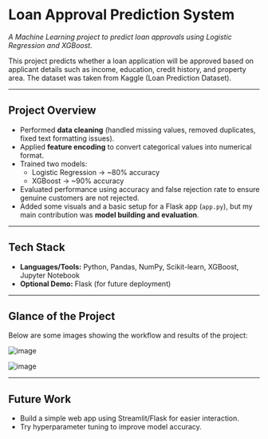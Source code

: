 # Loan Approval Prediction System
*A Machine Learning project to predict loan approvals using Logistic Regression and XGBoost.*

This project predicts whether a loan application will be approved based on applicant details such as income, education, credit history, and property area. The dataset was taken from Kaggle (Loan Prediction Dataset).

---

## Project Overview
- Performed **data cleaning** (handled missing values, removed duplicates, fixed text formatting issues).
- Applied **feature encoding** to convert categorical values into numerical format.
- Trained two models:
  - Logistic Regression → ~80% accuracy
  - XGBoost → ~90% accuracy
- Evaluated performance using accuracy and false rejection rate to ensure genuine customers are not rejected.
- Added some visuals and a basic setup for a Flask app (`app.py`), but my main contribution was **model building and evaluation**.

---

## Tech Stack
- **Languages/Tools:** Python, Pandas, NumPy, Scikit-learn, XGBoost, Jupyter Notebook
- **Optional Demo:** Flask (for future deployment)

---

## Glance of the Project
Below are some images showing the workflow and results of the project:  

![image](https://user-images.githubusercontent.com/81796368/120915010-ff0c1580-c6be-11eb-938f-a73d52332447.png)  

![image](https://user-images.githubusercontent.com/81796368/120915027-1e0aa780-c6bf-11eb-9812-46800011a61c.png)  

---

## Future Work
- Build a simple web app using Streamlit/Flask for easier interaction.
- Try hyperparameter tuning to improve model accuracy.
